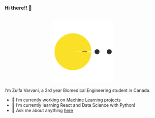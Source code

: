 ### Hi there!! 👋

<div align="center">
	<br>
	<img src="https://raw.githubusercontent.com/Aniket965/Aniket965/master/pacman.svg?sanitize=true" width="200" height="200">
</div>

I'm Zulfa Varvani, a 3rd year Biomedical Engineering student in Canada.

- 🔭 I’m currently working on [Machine Learning projects](https://github.com/Zulfa-Varvani/ML-things)
- 🌱 I’m currently learning React and Data Science with Python!
- 💬 Ask me about anything [here](https://github.com/Zulfa-Varvani/Zulfa-Varvani/issues)
